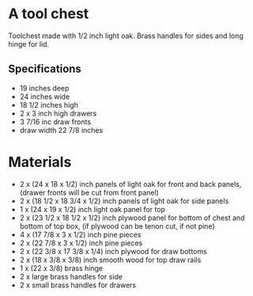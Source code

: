 # A tool chest

Toolchest made with 1/2 inch light oak. Brass handles for sides and long hinge for lid.

## Specifications

* 19 inches deep
* 24 inches wide
* 18 1/2 inches high
* 2 x 3 inch high drawers
* 3 7/16 inc draw fronts
* draw width 22 7/8 inches

# Materials

* 2 x (24 x 18 x 1/2) inch panels of light oak for front and back panels, (drawer fronts will be cut from front panel)
* 2 x (18 1/2 x 18 3/4 x 1/2) inch panels of light oak for side panels
* 1 x (24 x 19 x 1/2) inch light oak panel for top
* 2 x (23 1/2 x 18 1/2 x 1/2) inch plywood panel for bottom of chest and bottom of top box, (if plywood can be tenon cut, if not pine)
* 4 x (17 7/8 x 3 x 1/2) inch pine pieces
* 2 x (22 7/8 x 3 x 1/2) inch pine pieces
* 2 x (22 3/8 x 17 3/8 x 1/4) inch plywood for draw bottoms
* 2 x (18 x 3/8 x 3/8) inch smooth wood for top draw rails
* 1 x (22 x 3/8) brass hinge
* 2 x large brass handles for side
* 2 x small brass handles for drawers

